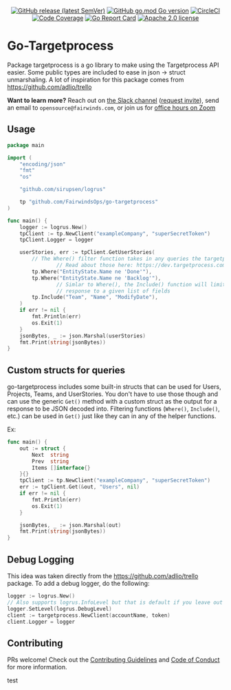 <div align="center">

  [![GitHub release (latest SemVer)][release-image]][release-link] [![GitHub go.mod Go version][version-image]][version-link] [![CircleCI][circleci-image]][circleci-link] [![Code Coverage][codecov-image]][codecov-link] [![Go Report Card][goreport-image]][goreport-link] [![Apache 2.0 license](https://img.shields.io/badge/licence-Apache2-brightgreen.svg)](https://opensource.org/licenses/Apache-2.0)

</div>

[version-image]: https://img.shields.io/github/go-mod/go-version/FairwindsOps/go-targetprocess
[version-link]: https://github.com/FairwindsOps/go-targetprocess

[release-image]: https://img.shields.io/github/v/release/FairwindsOps/go-targetprocess
[release-link]: https://github.com/FairwindsOps/go-targetprocess

[goreport-image]: https://goreportcard.com/badge/github.com/FairwindsOps/go-targetprocess
[goreport-link]: https://goreportcard.com/report/github.com/FairwindsOps/go-targetprocess

[circleci-image]: https://circleci.com/gh/FairwindsOps/go-targetprocess/tree/master.svg?style=svg
[circleci-link]: https://circleci.com/gh/FairwindsOps/go-targetprocess

[codecov-image]: https://codecov.io/gh/FairwindsOps/go-targetprocess/branch/master/graph/badge.svg
[codecov-link]: https://codecov.io/gh/FairwindsOps/go-targetprocess

# Go-Targetprocess

Package targetprocess is a go library to make using the Targetprocess API easier. Some
public types are included to ease in json -> struct unmarshaling.
A lot of inspiration for this package comes from https://github.com/adlio/trello

**Want to learn more?** Reach out on [the Slack channel](https://fairwindscommunity.slack.com/messages/goldilocks) ([request invite](https://join.slack.com/t/fairwindscommunity/shared_invite/zt-e3c6vj4l-3lIH6dvKqzWII5fSSFDi1g)), send an email to `opensource@fairwinds.com`, or join us for [office hours on Zoom](https://fairwindscommunity.slack.com/messages/office-hours)

## Usage

```go
package main

import (
	"encoding/json"
	"fmt"
	"os"

	"github.com/sirupsen/logrus"

	tp "github.com/FairwindsOps/go-targetprocess"
)

func main() {
	logger := logrus.New()
	tpClient := tp.NewClient("exampleCompany", "superSecretToken")
	tpClient.Logger = logger

	userStories, err := tpClient.GetUserStories(
		// The Where() filter function takes in any queries the targetprocess API accepts
                // Read about those here: https://dev.targetprocess.com/docs/sorting-and-filters
		tp.Where("EntityState.Name ne 'Done'"),
		tp.Where("EntityState.Name ne 'Backlog'"),
                // Simlar to Where(), the Include() function will limit the
                // response to a given list of fields
		tp.Include("Team", "Name", "ModifyDate"),
	)
	if err != nil {
		fmt.Println(err)
		os.Exit(1)
	}
	jsonBytes, _ := json.Marshal(userStories)
	fmt.Print(string(jsonBytes))
}
```

## Custom structs for queries

go-targetprocess includes some built-in structs that can be used for Users, Projects, Teams, and UserStories. You don't
have to use those though and can use the generic `Get()` method with a custom struct as the output for a response to be
JSON decoded into. Filtering functions (`Where()`, `Include()`, etc.) can be used in `Get()` just like they can in
any of the helper functions.

Ex:

```go
func main() {
	out := struct {
		Next  string
		Prev  string
		Items []interface{}
	}{}
	tpClient := tp.NewClient("exampleCompany", "superSecretToken")
	err := tpClient.Get(&out, "Users", nil)
	if err != nil {
		fmt.Println(err)
		os.Exit(1)
	}

	jsonBytes, _ := json.Marshal(out)
	fmt.Print(string(jsonBytes))
}
```

## Debug Logging

This idea was taken directly from the https://github.com/adlio/trello package. To add a debug logger,
do the following:

```go
logger := logrus.New()
// Also supports logrus.InfoLevel but that is default if you leave out the SetLevel method
logger.SetLevel(logrus.DebugLevel)
client := targetprocess.NewClient(accountName, token)
client.Logger = logger
```

## Contributing

PRs welcome! Check out the [Contributing Guidelines](CONTRIBUTING.md) and
[Code of Conduct](CODE_OF_CONDUCT.md) for more information.

test

